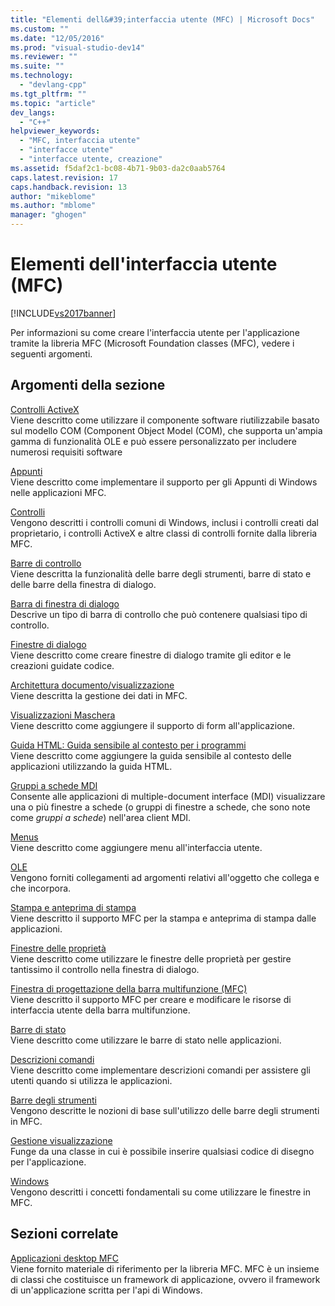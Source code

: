 ```yaml
---
title: "Elementi dell&#39;interfaccia utente (MFC) | Microsoft Docs"
ms.custom: ""
ms.date: "12/05/2016"
ms.prod: "visual-studio-dev14"
ms.reviewer: ""
ms.suite: ""
ms.technology: 
  - "devlang-cpp"
ms.tgt_pltfrm: ""
ms.topic: "article"
dev_langs: 
  - "C++"
helpviewer_keywords: 
  - "MFC, interfaccia utente"
  - "interfacce utente"
  - "interfacce utente, creazione"
ms.assetid: f5daf2c1-bc08-4b71-9b03-da2c0aab5764
caps.latest.revision: 17
caps.handback.revision: 13
author: "mikeblome"
ms.author: "mblome"
manager: "ghogen"
---
```

# Elementi dell&#39;interfaccia utente (MFC)
[!INCLUDE[vs2017banner](../assembler/inline/includes/vs2017banner.md)]

Per informazioni su come creare l'interfaccia utente per l'applicazione tramite la libreria MFC \(Microsoft Foundation classes \(MFC\), vedere i seguenti argomenti.  
  
## Argomenti della sezione  
 [Controlli ActiveX](../mfc/activex-controls.md)  
 Viene descritto come utilizzare il componente software riutilizzabile basato sul modello COM \(Component Object Model \(COM\), che supporta un'ampia gamma di funzionalità OLE e può essere personalizzato per includere numerosi requisiti software  
  
 [Appunti](../mfc/clipboard.md)  
 Viene descritto come implementare il supporto per gli Appunti di Windows nelle applicazioni MFC.  
  
 [Controlli](../mfc/controls-mfc.md)  
 Vengono descritti i controlli comuni di Windows, inclusi i controlli creati dal proprietario, i controlli ActiveX e altre classi di controlli fornite dalla libreria MFC.  
  
 [Barre di controllo](../mfc/control-bars.md)  
 Viene descritta la funzionalità delle barre degli strumenti, barre di stato e delle barre della finestra di dialogo.  
  
 [Barra di finestra di dialogo](../mfc/dialog-bars.md)  
 Descrive un tipo di barra di controllo che può contenere qualsiasi tipo di controllo.  
  
 [Finestre di dialogo](../mfc/dialog-boxes.md)  
 Viene descritto come creare finestre di dialogo tramite gli editor e le creazioni guidate codice.  
  
 [Architettura documento\/visualizzazione](../mfc/document-view-architecture.md)  
 Viene descritta la gestione dei dati in MFC.  
  
 [Visualizzazioni Maschera](../mfc/form-views-mfc.md)  
 Viene descritto come aggiungere il supporto di form all'applicazione.  
  
 [Guida HTML: Guida sensibile al contesto per i programmi](../mfc/html-help-context-sensitive-help-for-your-programs.md)  
 Viene descritto come aggiungere la guida sensibile al contesto delle applicazioni utilizzando la guida HTML.  
  
 [Gruppi a schede MDI](../mfc/mdi-tabbed-groups.md)  
 Consente alle applicazioni di multiple\-document interface \(MDI\) visualizzare una o più finestre a schede \(o gruppi di finestre a schede, che sono note come *gruppi a schede*\) nell'area client MDI.  
  
 [Menus](../mfc/menus-mfc.md)  
 Viene descritto come aggiungere menu all'interfaccia utente.  
  
 [OLE](../mfc/ole-mfc.md)  
 Vengono forniti collegamenti ad argomenti relativi all'oggetto che collega e che incorpora.  
  
 [Stampa e anteprima di stampa](../mfc/printing-and-print-preview.md)  
 Viene descritto il supporto MFC per la stampa e anteprima di stampa dalle applicazioni.  
  
 [Finestre delle proprietà](../mfc/property-sheets-mfc.md)  
 Viene descritto come utilizzare le finestre delle proprietà per gestire tantissimo il controllo nella finestra di dialogo.  
  
 [Finestra di progettazione della barra multifunzione \(MFC\)](../mfc/ribbon-designer-mfc.md)  
 Viene descritto il supporto MFC per creare e modificare le risorse di interfaccia utente della barra multifunzione.  
  
 [Barre di stato](../mfc/status-bars.md)  
 Viene descritto come utilizzare le barre di stato nelle applicazioni.  
  
 [Descrizioni comandi](../mfc/tool-tips.md)  
 Viene descritto come implementare descrizioni comandi per assistere gli utenti quando si utilizza le applicazioni.  
  
 [Barre degli strumenti](../mfc/toolbars.md)  
 Vengono descritte le nozioni di base sull'utilizzo delle barre degli strumenti in MFC.  
  
 [Gestione visualizzazione](../mfc/visualization-manager.md)  
 Funge da una classe in cui è possibile inserire qualsiasi codice di disegno per l'applicazione.  
  
 [Windows](../mfc/windows.md)  
 Vengono descritti i concetti fondamentali su come utilizzare le finestre in MFC.  
  
## Sezioni correlate  
 [Applicazioni desktop MFC](../mfc/mfc-desktop-applications.md)  
 Viene fornito materiale di riferimento per la libreria MFC.  MFC è un insieme di classi che costituisce un framework di applicazione, ovvero il framework di un'applicazione scritta per l'api di Windows.